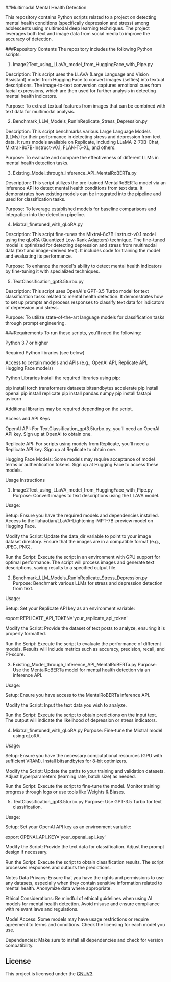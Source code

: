 ##Multimodal Mental Health Detection

This repository contains Python scripts related to a project on detecting mental health conditions (specifically depression and stress) among adolescents using multimodal deep learning techniques. The project leverages both text and image data from social media to improve the accuracy of detection.

###Repository Contents
The repository includes the following Python scripts:

1) Image2Text_using_LLaVA_model_from_HuggingFace_with_Pipe.py

Description: This script uses the LLAVA (Large Language and Vision Assistant) model from Hugging Face to convert images (selfies) into textual descriptions. The image-to-text conversion captures emotional cues from facial expressions, which are then used for further analysis in detecting mental health indicators.

Purpose: To extract textual features from images that can be combined with text data for multimodal analysis.

2) Benchmark_LLM_Models_RunInReplicate_Stress_Depression.py

Description: This script benchmarks various Large Language Models (LLMs) for their performance in detecting stress and depression from text data. It runs models available on Replicate, including LLaMA-2-70B-Chat, Mixtral-8x7B-Instruct-v0.1, FLAN-T5-XL, and others.

Purpose: To evaluate and compare the effectiveness of different LLMs in mental health detection tasks.

3) Existing_Model_through_Inference_API_MentalRoBERTa.py

Description: This script utilizes the pre-trained MentalRoBERTa model via an inference API to detect mental health conditions from text data. It demonstrates how existing models can be integrated into the pipeline and used for classification tasks.

Purpose: To leverage established models for baseline comparisons and integration into the detection pipeline.

4) Mixtral_finetuned_with_qLoRA.py

Description: This script fine-tunes the Mixtral-8x7B-Instruct-v0.1 model using the qLoRA (Quantized Low-Rank Adapters) technique. The fine-tuned model is optimized for detecting depression and stress from multimodal data (text and image-derived text). It includes code for training the model and evaluating its performance.

Purpose: To enhance the model's ability to detect mental health indicators by fine-tuning it with specialized techniques.

5) TextClassification_gpt3.5turbo.py

Description: This script uses OpenAI's GPT-3.5 Turbo model for text classification tasks related to mental health detection. It demonstrates how to set up prompts and process responses to classify text data for indicators of depression and stress.

Purpose: To utilize state-of-the-art language models for classification tasks through prompt engineering.

###Requirements
To run these scripts, you'll need the following:

Python 3.7 or higher

Required Python libraries (see below)

Access to certain models and APIs (e.g., OpenAI API, Replicate API, Hugging Face models)

Python Libraries
Install the required libraries using pip:

pip install torch transformers datasets bitsandbytes accelerate
pip install openai
pip install replicate
pip install pandas numpy
pip install fastapi uvicorn

Additional libraries may be required depending on the script.

Access and API Keys

OpenAI API: For TextClassification_gpt3.5turbo.py, you'll need an OpenAI API key. Sign up at OpenAI to obtain one.

Replicate API: For scripts using models from Replicate, you'll need a Replicate API key. Sign up at Replicate to obtain one.

Hugging Face Models: Some models may require acceptance of model terms or authentication tokens. Sign up at Hugging Face to access these models.

Usage Instructions
1. Image2Text_using_LLaVA_model_from_HuggingFace_with_Pipe.py
Purpose: Convert images to text descriptions using the LLAVA model.

Usage:

Setup:
Ensure you have the required models and dependencies installed.
Access to the liuhaotian/LLaVA-Lightening-MPT-7B-preview model on Hugging Face.

Modify the Script:
Update the data_dir variable to point to your image dataset directory.
Ensure that the images are in a compatible format (e.g., JPEG, PNG).

Run the Script:
Execute the script in an environment with GPU support for optimal performance.
The script will process images and generate text descriptions, saving results to a specified output file.

2. Benchmark_LLM_Models_RunInReplicate_Stress_Depression.py
Purpose: Benchmark various LLMs for stress and depression detection from text.

Usage:

Setup:
Set your Replicate API key as an environment variable:

export REPLICATE_API_TOKEN='your_replicate_api_token'

Modify the Script:
Provide the dataset of text posts to analyze, ensuring it is properly formatted.

Run the Script:
Execute the script to evaluate the performance of different models.
Results will include metrics such as accuracy, precision, recall, and F1-score.

3. Existing_Model_through_Inference_API_MentalRoBERTa.py
Purpose: Use the MentalRoBERTa model for mental health detection via an inference API.

Usage:

Setup:
Ensure you have access to the MentalRoBERTa inference API.

Modify the Script:
Input the text data you wish to analyze.

Run the Script:
Execute the script to obtain predictions on the input text.
The output will indicate the likelihood of depression or stress indicators.

4. Mixtral_finetuned_with_qLoRA.py
Purpose: Fine-tune the Mixtral model using qLoRA.

Usage:

Setup:
Ensure you have the necessary computational resources (GPU with sufficient VRAM).
Install bitsandbytes for 8-bit optimizers.

Modify the Script:
Update the paths to your training and validation datasets.
Adjust hyperparameters (learning rate, batch size) as needed.

Run the Script:
Execute the script to fine-tune the model.
Monitor training progress through logs or use tools like Weights & Biases.

5. TextClassification_gpt3.5turbo.py
Purpose: Use GPT-3.5 Turbo for text classification.

Usage:

Setup:
Set your OpenAI API key as an environment variable:

export OPENAI_API_KEY='your_openai_api_key'

Modify the Script:
Provide the text data for classification.
Adjust the prompt design if necessary.

Run the Script:
Execute the script to obtain classification results.
The script processes responses and outputs the predictions.

Notes
Data Privacy: Ensure that you have the rights and permissions to use any datasets, especially when they contain sensitive information related to mental health. Anonymize data where appropriate.

Ethical Considerations: Be mindful of ethical guidelines when using AI models for mental health detection. Avoid misuse and ensure compliance with relevant laws and regulations.

Model Access: Some models may have usage restrictions or require agreement to terms and conditions. Check the licensing for each model you use.

Dependencies: Make sure to install all dependencies and check for version compatibility.

## License

This project is licensed under the [GNUV3](LICENSE).
